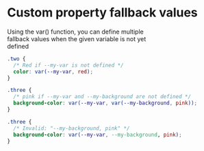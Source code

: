 # Custom property fallback values  

Using the var() function, you can define multiple  
fallback values when the given variable is not yet  
defined  
``` css
.two {
  /* Red if --my-var is not defined */
  color: var(--my-var, red);
}

.three {
  /* pink if --my-var and --my-background are not defined */
  background-color: var(--my-var, var(--my-background, pink));
}

.three {
  /* Invalid: "--my-background, pink" */
  background-color: var(--my-var, --my-background, pink);
}
```
